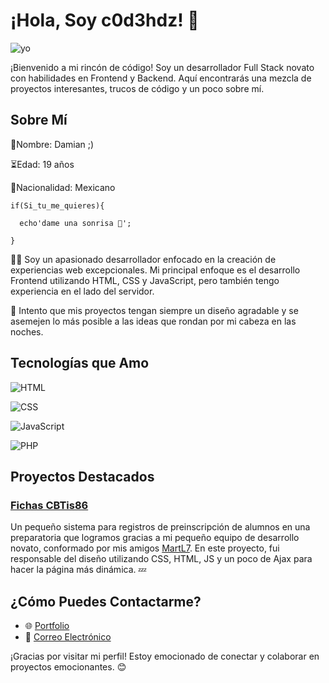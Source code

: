 # ¡Hola, Soy c0d3hdz! 👋

![yo](https://avatars.githubusercontent.com/u/145168535?v=4)


¡Bienvenido a mi rincón de código! Soy un desarrollador Full Stack novato con habilidades en Frontend y Backend. Aquí encontrarás una mezcla de proyectos interesantes, trucos de código y un poco sobre mí.

## Sobre Mí
🍎Nombre: Damian ;)


⏳Edad: 19 años

🌮Nacionalidad: Mexicano

    if(Si_tu_me_quieres){
    
      echo'dame una sonrisa 🥭';

    }

👨‍💻 Soy un apasionado desarrollador enfocado en la creación de experiencias web excepcionales. Mi principal enfoque es el desarrollo Frontend utilizando HTML, CSS y JavaScript, pero también tengo experiencia en el lado del servidor.

🚀 Intento que mis proyectos tengan siempre un diseño agradable y se asemejen lo más posible a las ideas que rondan por mi cabeza en las noches.
  
## Tecnologías que Amo


![HTML](https://img.shields.io/badge/HTML-5-orange)


![CSS](https://img.shields.io/badge/CSS-3-blue)



![JavaScript](https://img.shields.io/badge/JavaScript-ES6-yellow)



![PHP](https://img.shields.io/badge/PHP-7-blueviolet)


## Proyectos Destacados

### [Fichas CBTis86](https://cbtis86.edu.mx/cbtis86.edu.mx/admision/Fichas_CBTis86/)
Un pequeño sistema para registros de preinscripción de alumnos en una preparatoria que logramos gracias a mi pequeño equipo de desarrollo novato, conformado por mis amigos [MartL7](https://github.com/MartL7).
En este proyecto, fui responsable del diseño utilizando CSS, HTML, JS y un poco de Ajax para hacer la página más dinámica. 💤

## ¿Cómo Puedes Contactarme?

- 🌐 [Portfolio](enlace-a-tu-portfolio)
- 📧 [Correo Electrónico](marquezhernandez.damian@gmail.com)

¡Gracias por visitar mi perfil! Estoy emocionado de conectar y colaborar en proyectos emocionantes. 😊
